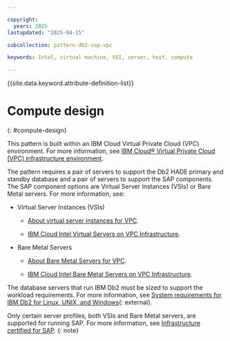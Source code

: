 ```yaml
---

copyright:
  years: 2025
lastupdated: "2025-04-15"

subcollection: pattern-db2-sap-vpc

keywords: Intel, virtual machine, VSI, server, host, compute

---
```


{{site.data.keyword.attribute-definition-list}}

# Compute design
{: #compute-design}

This pattern is built within an IBM Cloud Virtual Private Cloud (VPC) environment. For more information, see [IBM Cloud® Virtual Private Cloud (VPC) infrastructure environment](/docs/sap?topic=sap-vpc-env-introduction).

The pattern requires a pair of servers to support the Db2 HADE primary and standby database and a pair of servers to support the SAP components. The SAP component options are Virtual Server Instances (VSIs) or Bare Metal servers. For more information, see:

* Virtual Server Instances (VSIs)

    * [About virtual server instances for VPC](/docs/vpc?topic=vpc-about-advanced-virtual-servers).

    * [IBM Cloud Intel Virtual Servers on VPC Infrastructure](/docs/sap?topic=sap-fast-path-site-map-intel-vs-gen2).

* Bare Metal Servers

    * [About Bare Metal Servers for VPC](/docs/vpc?topic=vpc-about-bare-metal-servers).

    * [IBM Cloud Intel Bare Metal Servers on VPC Infrastructure](/docs/sap?topic=sap-fast-path-site-map-intel-bm-vpc).

The database servers that run IBM Db2 must be sized to support the workload requirements. For more information, see [System requirements for IBM Db2 for Linux, UNIX, and Windows](https://www.ibm.com/support/pages/system-requirements-ibm-db2-linux-unix-and-windows){: external}.

Only certain server profiles, both VSIs and Bare Metal servers, are supported for running SAP. For more information, see [Infrastructure certified for SAP](/docs/sap?topic=sap-iaas-offerings).
{: note}

